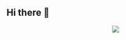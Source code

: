 ## Hi there 👋
<p align="center">
  <img src=https://capsule-render.vercel.app/api?type=venom&height=300&color=gradient&text=Input%20text&fontColor=FF0000&section=header&textBg=false&gradient=fire
/>
</p>

